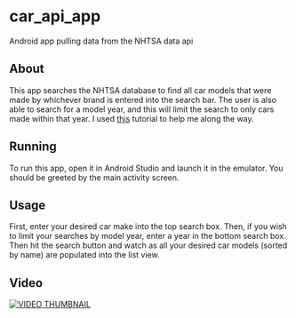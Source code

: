 # car_api_app
Android app pulling data from the NHTSA data api
## About
This app searches the NHTSA database to find all car models that were made by whichever brand is entered into the search bar. The user is also able to search for a model year, and this will limit the search to only cars made within that year. I used [this](https://rapidapi.com/blog/build-android-app-with-api/) tutorial to help me along the way.
## Running
To run this app, open it in Android Studio and launch it in the emulator. You should be greeted by the main activity screen.
## Usage
First, enter your desired car make into the top search box. Then, if you wish to limit your searches by model year, enter a year in the bottom search box. Then hit the search button and watch as all your desired car models (sorted by name) are populated into the list view.
## Video
[![VIDEO THUMBNAIL](https://img.youtube.com/vi/xuOaJOWO7Bc/0.jpg)](https://www.youtube.com/watch?v=xuOaJOWO7Bc)


